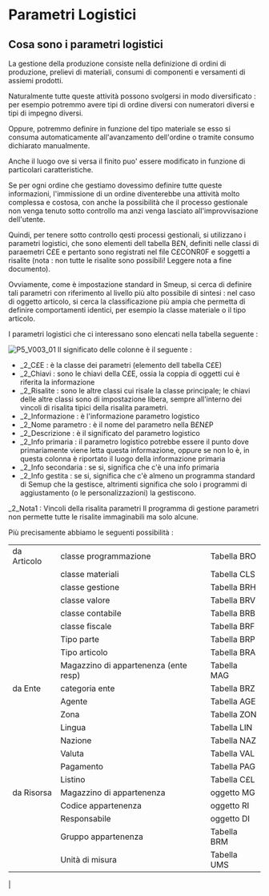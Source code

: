 # Parametri Logistici

## Cosa sono i parametri logistici
La gestione della produzione consiste nella definizione di ordini di produzione, prelievi di materiali, consumi di componenti e versamenti di assiemi prodotti.

Naturalmente tutte queste attività possono svolgersi in modo diversificato :  per esempio potremmo avere tipi di ordine diversi con numeratori diversi e tipi di impegno diversi.

Oppure, potremmo definire in funzione del tipo materiale se esso si consuma automaticamente all'avanzamento dell'ordine o tramite consumo dichiarato manualmente.

Anche il luogo ove si versa il finito puo' essere modificato in funzione di particolari caratteristiche.

Se per ogni ordine che gestiamo dovessimo definire tutte queste informazioni, l'immissione di un ordine diventerebbe una attività molto complessa e costosa, con anche la possibilità che il processo gestionale non venga tenuto sotto controllo ma anzi venga lasciato all'improvvisazione dell'utente.

Quindi, per tenere sotto controllo qesti processi gestionali, si utilizzano i parametri logistici, che sono elementi dell tabella B£N, definiti nelle classi di paraemetri C£E e pertanto sono registrati nel file C£CONR0F e soggetti a risalite (nota :  non tutte le risalite sono possibili! Leggere nota a fine documento).

Ovviamente, come è impostazione standard in Smeup, si cerca di definire tali parametri con riferimento al livello più alto possibile di sintesi :  nel caso di oggetto articolo, si cerca la classificazione più ampia che permetta di definire comportamenti identici, per esempio la classe materiale o il tipo articolo.

I parametri logistici che ci interessano sono elencati nella tabella seguente : 

![P5_V003_01](https://doc.smeup.com/immagini/MBDOC_VIS-P5_004/P5_V003_01.png)
Il significato delle colonne è il seguente : 

- _2_C£E :  è la classe dei parametri (elemento dell tabella C£E)
- _2_Chiavi :  sono le chiavi della C£E, ossia la coppia di oggetti cui è riferita la informazione
- _2_Risalite :  sono le altre classi cui risale la classe principale; le chiavi delle altre classi sono di impostazione libera, sempre all'interno dei vincoli di risalita tipici della risalita parametri.
- _2_Informazione :  è l'informazione parametro logistico
- _2_Nome parametro :  è il nome del parametro nella B£N£P
- _2_Descrizione :  è il significato del parametro logistico
- _2_Info primaria :  il parametro logistico potrebbe essere il punto dove primariamente viene letta questa informazione, oppure se non lo è, in questa colonna è riportato il luogo
della informazione primaria
- _2_Info secondaria :  se si, significa che c'è una  info primaria
- _2_Info gestita :  se si, significa che c'è almeno un programma standard di Semup che la gestisce, altrimenti significa che solo i programmi di aggiustamento (o le personalizzazioni) la gestiscono.


_2_Nota1 :  Vincoli della risalita parametri
Il programma di gestione parametri non permette tutte le risalite immaginabili ma solo alcune.

Più precisamente abbiamo le seguenti possibilità : 

| | | |
| ---|----|----|
| da Articolo | classe programmazione | Tabella BRO |
| | classe materiali | Tabella CLS |
| | classe gestione | Tabella BRH |
| | classe valore | Tabella BRV |
| | classe contabile | Tabella BRB |
| | classe fiscale | Tabella BRF |
| | Tipo parte | Tabella BRP |
| | Tipo articolo | Tabella BRA |
| | Magazzino di appartenenza (ente resp) | Tabella MAG |
| da Ente | categoria ente | Tabella BRZ |
| | Agente | Tabella AGE |
| | Zona | Tabella ZON |
| | Lingua | Tabella LIN |
| | Nazione | Tabella NAZ |
| | Valuta | Tabella VAL |
| | Pagamento | Tabella PAG |
| | Listino | Tabella C£L |
| da Risorsa | Magazzino di appartenenza | oggetto MG |
| | Codice appartenenza | oggetto RI |
| | Responsabile | oggetto DI |
| | Gruppo appartenenza | Tabella BRM |
| | Unità di misura | Tabella UMS |
| 

